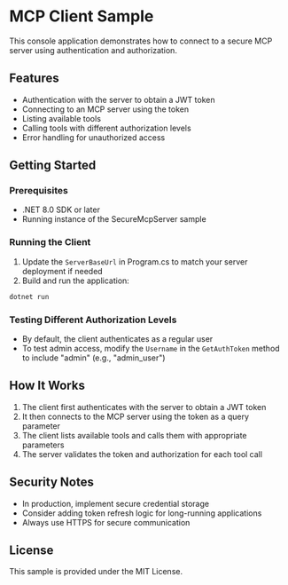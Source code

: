 # MCP Client Sample

This console application demonstrates how to connect to a secure MCP server using authentication and authorization.

## Features

- Authentication with the server to obtain a JWT token
- Connecting to an MCP server using the token
- Listing available tools
- Calling tools with different authorization levels
- Error handling for unauthorized access

## Getting Started

### Prerequisites

- .NET 8.0 SDK or later
- Running instance of the SecureMcpServer sample

### Running the Client

1. Update the `ServerBaseUrl` in Program.cs to match your server deployment if needed
2. Build and run the application:

```bash
dotnet run
```

### Testing Different Authorization Levels

- By default, the client authenticates as a regular user
- To test admin access, modify the `Username` in the `GetAuthToken` method to include "admin" (e.g., "admin_user")

## How It Works

1. The client first authenticates with the server to obtain a JWT token
2. It then connects to the MCP server using the token as a query parameter
3. The client lists available tools and calls them with appropriate parameters
4. The server validates the token and authorization for each tool call

## Security Notes

- In production, implement secure credential storage
- Consider adding token refresh logic for long-running applications
- Always use HTTPS for secure communication

## License

This sample is provided under the MIT License.
